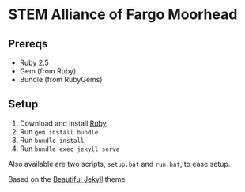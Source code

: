 # STEM Alliance of Fargo Moorhead

## Prereqs

- Ruby 2.5
- Gem (from Ruby)
- Bundle (from RubyGems)

## Setup

1. Download and install [Ruby](https://github.com/oneclick/rubyinstaller2/releases/download/rubyinstaller-2.5.3-1/rubyinstaller-2.5.3-1-x64.exe)
1. Run ``gem install bundle``
1. Run `bundle install`
1. Run ``bundle exec jekyll serve``

Also available are two scripts, ``setup.bat`` and ``run.bat``, to ease setup.

Based on the [Beautiful Jekyll](https://github.com/daattali/beautiful-jekyll) theme
